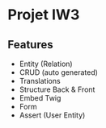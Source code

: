 # Projet IW3

## Features 
- Entity (Relation)
- CRUD (auto generated)
- Translations
- Structure Back & Front
- Embed Twig
- Form
- Assert (User Entity)